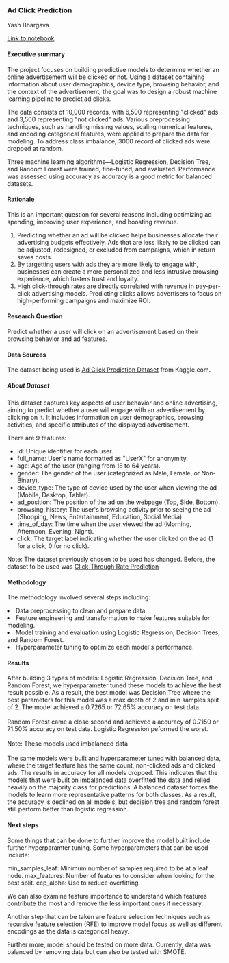 ### Ad Click Prediction

<p>Yash Bhargava</p>
<a href="https://github.com/yash-b18/ML-AI-Capstone/blob/main/ad-click.ipynb">Link to notebook</a>

#### Executive summary

<p>The project focuses on building predictive models to determine whether an online advertisement will be clicked or not. Using a dataset containing information about user demographics, device type, browsing behavior, and the context of the advertisement, the goal was to design a robust machine learning pipeline to predict ad clicks.

The data consists of 10,000 records, with 6,500 representing "clicked" ads and 3,500 representing "not clicked" ads. Various preprocessing techniques, such as handling missing values, scaling numerical features, and encoding categorical features, were applied to prepare the data for modeling. To address class imbalance, 3000 record of clicked ads were dropped at random.

Three machine learning algorithms—Logistic Regression, Decision Tree, and Random Forest were trained, fine-tuned, and evaluated. Performance was assessed using accuracy as accuracy is a good metric for balanced datasets.</p>

#### Rationale

<p>This is an important question for several reasons including optimizing ad spending, improving user experience, and boosting revenue. </p>

<ol>
<li>Predicting whether an ad will be clicked helps businesses allocate their advertising budgets effectively. Ads that are less likely to be clicked can be adjusted, redesigned, or excluded from campaigns, which in return saves costs. </li>
<li>By targetting users with ads they are more likely to engage with, businesses can create a more personalized and less intrusive browsing experience, which fosters trust and loyalty.</li>
<li>High click-through rates are directly correlated with revenue in pay-per-click advertising models. Predicting clicks allows advertisers to focus on high-performing campaigns and maximize ROI.</li>
</ol>

#### Research Question

<p>Predict whether a user will click on an advertisement based on their browsing behavior and ad features.</p>

#### Data Sources

<p>The dataset being used is <a href="https://www.kaggle.com/datasets/marius2303/ad-click-prediction-dataset?resource=download">Ad Click Prediction Dataset</a> from Kaggle.com.</p>

##### About Dataset

<p>This dataset captures key aspects of user behavior and online advertising, aiming to predict whether a user will engage with an advertisement by clicking on it. It includes information on user demographics, browsing activities, and specific attributes of the displayed advertisement.</p>
<p>There are 9 features:
    <ul>
        <li>id: Unique identifier for each user.</li>
        <li>full_name: User's name formatted as "UserX" for anonymity.</li>
        <li>age: Age of the user (ranging from 18 to 64 years).</li>
        <li>gender: The gender of the user (categorized as Male, Female, or Non-Binary).</li>
        <li>device_type: The type of device used by the user when viewing the ad (Mobile, Desktop, Tablet).</li>
        <li>ad_position: The position of the ad on the webpage (Top, Side, Bottom).</li>
        <li>browsing_history: The user's browsing activity prior to seeing the ad (Shopping, News, Entertainment, Education, Social Media)</li>
        <li>time_of_day: The time when the user viewed the ad (Morning, Afternoon, Evening, Night).</li>
        <li>click: The target label indicating whether the user clicked on the ad (1 for a click, 0 for no click).</li>
    </ul>
</p>

<p>Note: The dataset previously chosen to be used has changed. Before, the dataset to be used was <a href="https://www.kaggle.com/c/avazu-ctr-prediction/data">Click-Through Rate Prediction</a></p>

#### Methodology

<p>The methodology involved several steps including:
    <li>Data preprocessing to clean and prepare data.</li>
    <li>Feature engineering and transformation to make features suitable for modeling.</li>
    <li>Model training and evaluation using Logistic Regression, Decision Trees, and Random Forest.</li>
    <li>Hyperparameter tuning to optimize each model's performance.</li>
</p>

#### Results

<p>After building 3 types of models: Logistic Regression, Decision Tree, and Random Forest, we hyperparameter tuned these models to achieve the best result possible. As a result, the best model was Decision Tree where the best parameters for this model was a max depth of 2 and min samples split of 2. The model achieved a 0.7265 or 72.65% accuracy on test data.
<br><br>
Random Forest came a close second and achieved a accuracy of 0.7150 or 71.50% accuracy on test data. Logistic Regression peformed the worst.
<br><br>
Note: These models used imbalanced data
<br><br>
The same models were built and hyperparameter tuned with balanced data, where the target feature has the same count, non-clicked ads and clicked ads. The results in accuracy for all models dropped. This indicates that the models that were built on imbalanced data overfitted the data and relied heavily on the majority class for predictions. A balanced dataset forces the models to learn more representative patterns for both classes. As a result, the accuracy is declined on all models, but decision tree and random forest still perform better than logistic regression.</p>

#### Next steps

Some things that can be done to further improve the model built include further hyperparamter tuning. Some hyperparameters that can be used include:

min_samples_leaf: Minimum number of samples required to be at a leaf node. max_features: Number of features to consider when looking for the best split. ccp_alpha: Use to reduce overfitting.

We can also examine feature importance to understand which features contribute the most and remove the less important ones if necessary.

Another step that can be taken are feature selection techniques such as recursive feature selection (RFE) to improve model focus as well as different encodings as the data is categorical heavy.

Further more, model should be tested on more data. Currently, data was balanced by removing data but can also be tested with SMOTE.
